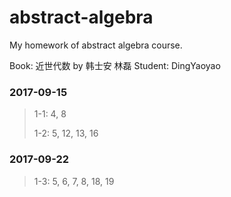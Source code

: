 # abstract-algebra

My homework of abstract algebra course.

Book: 近世代数 by 韩士安 林磊
Student: DingYaoyao

### 2017-09-15

> 1-1: 4, 8
>
> 1-2: 5, 12, 13, 16

### 2017-09-22

> 1-3: 5, 6, 7, 8, 18, 19

